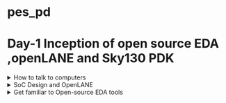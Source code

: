 # pes_pd
# Day-1 Inception of open source EDA ,openLANE and Sky130 PDK 


</details>	
	
 <details>
 <summary> How to talk to computers  </summary>

### Introduction to QFN-48 package,chip,pads,core,die and IPs

 
 ![pd1](https://github.com/vishnupriyapesu/pes_pd/assets/142419649/7da74702-9420-4872-960e-81339d4c0f8e)

 
 Block diagram of Arduino board


 ![pd2](https://github.com/vishnupriyapesu/pes_pd/assets/142419649/c87f0870-8bba-4e3f-b347-d7e33db6a4e2)

 IC in board (Package : QFN -48 Quad flat No-leads)
 

![pd3](https://github.com/vishnupriyapesu/pes_pd/assets/142419649/16bd0abf-d166-416b-bcb4-5539bab55247)

example:

![pd4](https://github.com/vishnupriyapesu/pes_pd/assets/142419649/5b85bbf4-ab29-49d3-a71d-2b7c22dd01c8)

> chip is at the centre of the package


> the way the chip is connected to package is by **wirebounce**


> through **wirebounce** ,able to transfer all the signal from outside world


chip:

![pd5](https://github.com/vishnupriyapesu/pes_pd/assets/142419649/4c47281f-2f94-4289-9a0a-b9da48318f34)

components:

1. **PADS** :through which, can send signal inside the chip and viceverse
2. **core** : where all digital logic sits

3. **Die** : size of the entire chip,manufactured on the silicon 

RISC SoC:


![pd7](https://github.com/vishnupriyapesu/pes_pd/assets/142419649/90631909-0ff7-45ba-8ea5-073f0d41694d)


Foundary Ips(intellectual properties) 

Macros : pure digital logic


### Introduction to RISC-V


![pd8](https://github.com/vishnupriyapesu/pes_pd/assets/142419649/5b59a5bc-328d-464d-b3ca-56bc98a9dac8)


### From software Application to hardware

![Screenshot (182)](https://github.com/vishnupriyapesu/pes_pd/assets/142419649/e26f7e75-d474-40ac-9198-7e1f7bb8582b)


> c or any other language converted in to assembly level language by complier then assembly in turn converted in to binary code which hardware can understand


> there are two main interface


1. instructions (also called architecture of computer)

2.assembler,which converts assembly level to binary code





**Example:clock**

![Screenshot (181)](https://github.com/vishnupriyapesu/pes_pd/assets/142419649/d5d9eeac-e267-49fa-a5a2-ba479e3730ce)



</details>	
	
 <details>
 <summary> SoC Design and OpenLANE  </summary


### Introduction to all components of open-source digital asic design

**open source digital asic design**


![Screenshot (185)](https://github.com/vishnupriyapesu/pes_pd/assets/142419649/dbdd9025-835f-4ca5-8c54-b08c3c323585)



**Process Design Kit(PDK)**: 

> In the field of semiconductor manufacturing, a PDK is a set of files and data used by semiconductor designers to create and verify the physical layout of an integrated circuit (IC) on a silicon wafer.
> It includes information about the fabrication process, device models, and design rules


> PDK is the interface between fabrication and the designer


> google worked out an agreement with sky water the open source PDK for the 130nm process by skywater

> june 30 2020 google relewased first ever PDK open source

![Screenshot (186)](https://github.com/vishnupriyapesu/pes_pd/assets/142419649/b1174e08-aa59-4b6d-99e8-4e7b01beb6e9)


is 130nm fast?
yes it is ,
here are two examples:

![Screenshot (187)](https://github.com/vishnupriyapesu/pes_pd/assets/142419649/c1849600-fda9-4a21-947f-45e0bc84ae4c)


### simplified ASIC design flow:

![Screenshot (188)](https://github.com/vishnupriyapesu/pes_pd/assets/142419649/ed8c20fc-a6ac-4685-b23c-d92cd12742d0)

1. **synthesis**:
> coverts RTL to a circuit out of components from the standard cell library(SCL)

![Screenshot (190)](https://github.com/vishnupriyapesu/pes_pd/assets/142419649/767567d2-fcae-4695-b640-e8a096ca7893)

> standard cells,each cell has different views/models

--> Electrical, HDL,SPICE

--> Layout (Abstract and Detailed)


2. **floor /power planning**:


it depends on whether we are implementing the single component (MacroFloor planning)or whole chip(chip Floor planning)

macro Floor planning : Dimensions, pin locations,rows definition

![Screenshot (192)](https://github.com/vishnupriyapesu/pes_pd/assets/142419649/9917b9e9-f970-4233-b6ea-7462d67d0882)



chip Floor planning: partition the chip die between different system building blocks and place the I/O pads

![Screenshot (193)](https://github.com/vishnupriyapesu/pes_pd/assets/142419649/0cf29d23-1247-4fbf-9223-ea32c1d6fd4c)



3.**placement**

placements are done in tw steps:


--> global placemnts find optimal positions for old cells,cells may overlap

--> Detailed placements


4.**clocl tree synthesis**:

--> To deliver the clock to all sequential elements (e.g., FF) with minimum skew And in agood shape

-->Tree(H,X,...)


5. **routing**

--> implement the interconnect using the available metal layers

--> Metal tracks form a routing grid

--> Routing grid is huge 

--> Divide and Conquer


-- **Global Routin**g:Generates routing guides 


-- **Detailed Routing** : Uses the Routing guides to implement the actual wiring


6. **sign off**


--> **physical Verifications**

--Design rules Checking(DRC)


--Layout vs.Schematic(LVS)


-->**Timimg Verification**


--Static Timing Analysis



### Intoduction to openLANE and Strives chipsets

The problem is tougher when using Open source EDA


> Tools Qualificationa

> Tools Calibration

> Missing tools




**OpenLANE**

> Started as an Open Source Flow for a True Open Source Tape-out Experiment

> striVe is a family of Open everything SoCs

-- Open PDK, Open EDA,Open RTL


striVes has different members :

1. striVe : Sky 130 SCL + Synthesized 1Kbytes SRAM

2. striVe 2 : Sky 130 SCL +  1Kbytes Open RAM block

3. striVe 2a : striVe 2 with a single chip core module

4. strive 3 : OSU SCL + Synthesized 1Kbytes SRAM

5. striVe 5 : Sky 130 SCL + 8 x 1 Kbytes openRAM banks

6. striVe 6 : striVe 2 with DFT


![Screenshot (195)](https://github.com/vishnupriyapesu/pes_pd/assets/142419649/2860f943-a999-467e-9d83-35c8c37ebb62)



> The main goal of OpenLANE is to produce NO LVS violations , NO DRC violations and timing violations



> OpenLANE Tuned for SkyWater 130n Open PDK

OpenLANE has two modes of operation:

-- Autonomous or interactive

-- DesignSpace Exploration: find the best set of flow configuration



> OpenLANE has more number of design examples there are 43 design with their best configuration


### Introduction to OpenLANE detailed ASIC design flow

![Screenshot (196)](https://github.com/vishnupriyapesu/pes_pd/assets/142419649/e3d53506-ef0e-4020-a950-33ae9aff0e95)


![Screenshot (197)](https://github.com/vishnupriyapesu/pes_pd/assets/142419649/ac9d7579-40e5-4c39-9efd-64748a9f175b)



**Design For Test(DFT)**

> Scan Insertion

> Automatic Test Pattern Generation(ATPG)

> Test Patterns Compaction

> Fault Coverage

> Fault Simultion



**Logic Equivalence Check(LEC)**:

This is done by using **yosys**



>  Every time the netlist is modified ,verification must be performed

- CTS modifies the netlist

- post placement  optimizations modifies the netlist



> LEC is ude3s to formally confirm that the function did not change after modifying the netlist



**Dealing with Antenna Rules Violations:**

>  When ametal wire segment is fabricated ,it can act as an antenna.

- Reactive ion etching causes charge to accumulate on the wire

- Transistore gates can be damaged during fabrication

so for this problem we have two solutions :



1.Bridging attaches ahigher layer intermediary (requires Router awareness)


2. Add antenna diode cell to leak away charges (Antenna diodes are provides by the SCL)

- Add a fake Antenna Diode next to every cell input after placement


- Run the Antenna checker (Magic) in the routed layout

- if the checker reports a Violation on tthe cell input pin,replace the Fake Diode cell bu a real one




**Static Timing Analysis :**

> RC Extraction : DEF2SPEF

> STA: openSTA (openROAD)

</details>	
	
 <details>
 <summary> Get familiar to Open-source EDA tools  </summary>

 ### openlane Directory structure 

Sky 130A is pdk variant
which has two sub directries 

1. lib.ref : all the processor specific files

we will be working on pdk variant called sky130_fd_sc_hd

- sky130  : is the process name 

- fd : skywater foundary

- sc : standard cell

- hd(high density) : variant of pdk

2. lib.tech :specific to the tool



 ![Screenshot from 2023-09-09 15-55-07](https://github.com/vishnupriyapesu/pes_pd/assets/142419649/6bcaf760-d917-4601-9aca-3872e9dc8024)


![Screenshot from 2023-09-09 16-02-27](https://github.com/vishnupriyapesu/pes_pd/assets/142419649/cf9c5c18-c378-48ca-b00a-d941e9db811e)


### Design Preperation step



 after installing the openlane flow

 go to the terminal and run following command for access the openlane:

 > cd/desktop/works/tools/openlane_workshop__dir/openlane

> docker

> ./flow.tcl -interactive

> package require openlane 0.9



![Screenshot from 2023-09-09 16-30-35](https://github.com/vishnupriyapesu/pes_pd/assets/142419649/cc22233d-3a1b-4a79-8860-365f30f16333)



















